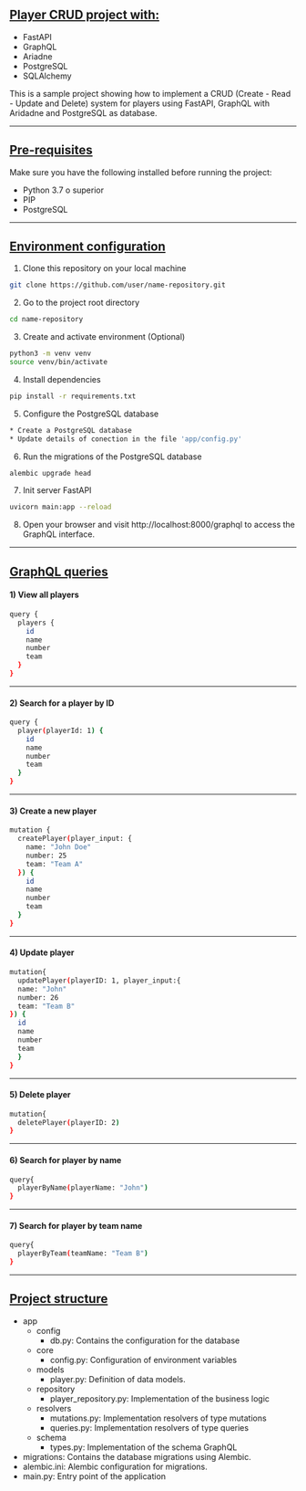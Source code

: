 ## <u>Player CRUD project with:</u>
* FastAPI
* GraphQL
* Ariadne
* PostgreSQL
* SQLAlchemy

This is a sample project showing how to implement a CRUD (Create - Read - Update and Delete)
system for players using FastAPI, GraphQL with Aridadne and PostgreSQL as database.

---

## <u>Pre-requisites</u>

Make sure you have the following installed before running the project:

- Python 3.7 o superior
- PIP
- PostgreSQL

---

## <u>Environment configuration</u>

1. Clone this repository on your local machine

```bash
git clone https://github.com/user/name-repository.git
```

2. Go to the project root directory

```bash
cd name-repository
```

3. Create and activate environment (Optional)

```bash
python3 -m venv venv
source venv/bin/activate
```

4. Install dependencies

```bash
pip install -r requirements.txt
```

5. Configure the PostgreSQL database

```bash
* Create a PostgreSQL database
* Update details of conection in the file 'app/config.py'
```

6. Run the migrations of the PostgreSQL database

```bash
alembic upgrade head
```

7. Init server FastAPI

```bash
uvicorn main:app --reload
```

8. Open your browser and visit http://localhost:8000/graphql to access the GraphQL interface.

---

## <u>GraphQL queries</u>


#### 1) View all players
```bash
query {
  players {
    id
    name
    number
    team
  }
}
```

---

#### 2) Search for a player by ID
```bash
query {
  player(playerId: 1) {
    id
    name
    number
    team
  }
}
```

---

#### 3) Create a new player
```bash
mutation {
  createPlayer(player_input: {
    name: "John Doe"
    number: 25
    team: "Team A"
  }) {
    id
    name
    number
    team
  }
}
```

---

#### 4) Update player 
```bash
mutation{
  updatePlayer(playerID: 1, player_input:{
  name: "John"
  number: 26
  team: "Team B"
}) {
  id
  name
  number
  team
  }
}
```

---

#### 5) Delete player 
```bash
mutation{
  deletePlayer(playerID: 2)
}
```

---

#### 6) Search for player by name
```bash
query{
  playerByName(playerName: "John")
}
```

---

#### 7) Search for player by team name
```bash
query{
  playerByTeam(teamName: "Team B")
}
```

---

## <u>Project structure</u>

* app
  * config
    * db.py: Contains the configuration for the database
  * core
    * config.py: Configuration of environment variables 
  * models
    * player.py: Definition of data models.
  * repository
    * player_repository.py: Implementation of the business logic
  * resolvers
    * mutations.py: Implementation resolvers of type mutations
    * queries.py: Implementation resolvers of type queries
  * schema
    * types.py: Implementation of the schema GraphQL
* migrations: Contains the database migrations using Alembic.
* alembic.ini: Alembic configuration for migrations.
* main.py: Entry point of the application

